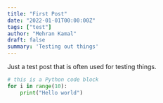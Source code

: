 ```yaml
---
title: "First Post"
date: "2022-01-01T00:00:00Z"
tags: ["test"]
author: "Mehran Kamal"
draft: false
summary: 'Testing out things'
---
```


Just a test post that is often used for testing things.

```python
# this is a Python code block
for i in range(10):
    print("Hello world")
```